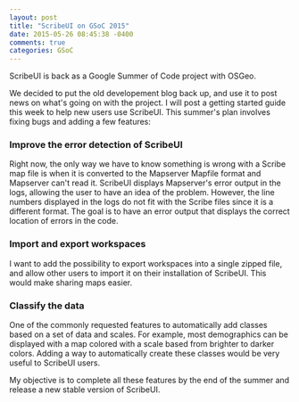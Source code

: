 ```yaml
---
layout: post
title: "ScribeUI on GSoC 2015"
date: 2015-05-26 08:45:38 -0400
comments: true
categories: GSoC
---
```

ScribeUI is back as a Google Summer of Code project with OSGeo. 

We decided to put the old developement blog back up, and use it to post news on what's going on with the project. I will post a getting started guide this week to help new users use ScribeUI. This summer's plan involves fixing bugs and adding a few features:

### Improve the error detection of ScribeUI

Right now, the only way we have to know something is wrong with a Scribe map file is when it is converted to the Mapserver Mapfile format and Mapserver can't read it. ScribeUI displays Mapserver's error output in the logs, allowing the user to have an idea of the problem. However, the line numbers displayed in the logs do not fit with the Scribe files since it is a different format. The goal is to have an error output that displays the correct location of errors in the code.
  
### Import and export workspaces

I want to add the possibility to export workspaces into a single zipped file, and allow other users to import it on their installation of ScribeUI. This would make sharing maps easier.
  
### Classify the data

One of the commonly requested features to automatically add classes based on a set of data and scales. For example, most demographics can be displayed with a map colored with a scale based from brighter to darker colors. Adding a way to automatically create these classes would be very useful to ScribeUI users.

My objective is to complete all these features by the end of the summer and release a new stable version of ScribeUI. 
